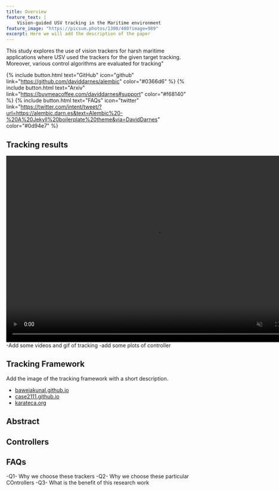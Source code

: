 ```yaml
---
title: Overview
feature_text: |
    Vision-guided USV tracking in the Maritime environment
feature_image: "https://picsum.photos/1300/400?image=989"
excerpt: Here we will add the description of the paper
---
```


This study explores the use of vision trackers for harsh maritime applications where USV used the trackers for the given target tracking. Moreover, various control algorithms are evaluated for tracking"

{% include button.html text="GitHub" icon="github" link="https://github.com/daviddarnes/alembic" color="#0366d6" %} {% include button.html text="Arxiv" link="https://buymeacoffee.com/daviddarnes#support" color="#f68140" %} {% include button.html text="FAQs" icon="twitter" link="https://twitter.com/intent/tweet/?url=https://alembic.darn.es&text=Alembic%20-%20A%20Jekyll%20boilerplate%20theme&via=DavidDarnes" color="#0d94e7" %} 

## Tracking results 

<video controls="" width="800" height="500" muted="" loop="" autoplay="">
<source src="https://www.youtube.com/watch?v=keKK6DqOssA" type="video/mp4">
</video>
-Add some videos and gif of tracking
-add some plots of controller

## Tracking Framework

Add the image of the tracking framework with a short description.

- [bawejakunal.github.io](https://bawejakunal.github.io/)
- [case2111.github.io](https://case2111.github.io/)
- [karateca.org](https://www.karateca.org/)


## Abstract

## Controllers 


## FAQs
-Q1- Why we choose these trackers 
-Q2- Why we choose these particular COntrollers 
-Q3- What is the benefit of this research work


